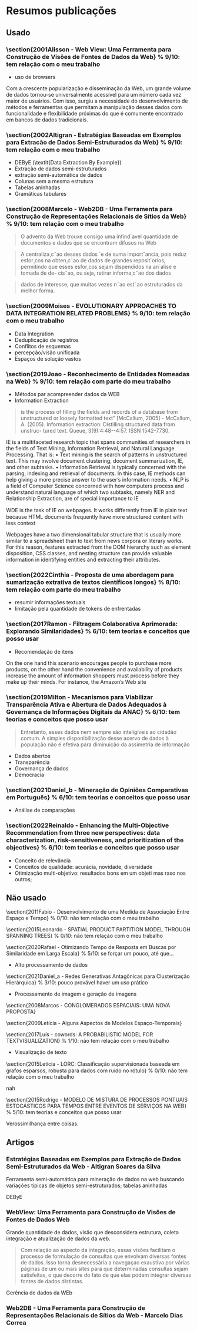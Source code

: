 # Resumos publicações

## Usado

### \section{2001Alisson - Web View: Uma Ferramenta para Construção de Visões de Fontes de Dados da Web} % 9/10: tem relação com o meu trabalho

- uso de browsers

Com a crescente popularização e disseminação da Web, um grande volume de dados tornou-se universalmente acessível para um número cada vez maior de usuários. Com isso, surgiu a necessidade do desenvolvimento de métodos e ferramentas que permitam a manipulação desses dados com funcionalidade e flexibilidade próximas do que é comumente encontrado em bancos de dados tradicionais.

### \section{2002Altigran - Estratégias Baseadas em Exemplos para Extracão de Dados Semi-Estruturados da Web} % 9/10: tem relação com o meu trabalho

- DEByE (\textit{Data Extraction By Example})
- Extração de dados semi-estruturados
- extração semi-automática de dados
- Colunas sem a mesma estrutura
- Tabelas aninhadas
- Gramáticas tabulares

### \section{2008Marcelo - Web2DB - Uma Ferramenta para Construção de Representações Relacionais de Sítios da Web} % 9/10: tem relação com o meu trabalho

> O advento da Web trouxe consigo uma infind´avel quantidade de documentos e dados que se encontram difusos na Web

> A centraliza¸c˜ao desses dados ´e de suma importˆancia, pois reduz esfor¸cos na obten¸c˜ao de dados de grandes reposit´orios, permitindo que esses esfor¸cos sejam dispendidos na an´alise e tomada de de- cis˜ao, ou seja, retirar informa¸c˜ao dos dados

> dados de interesse, que muitas vezes n˜ao est˜ao estruturados da melhor forma.

### \section{2009Moises - EVOLUTIONARY APPROACHES TO DATA INTEGRATION RELATED PROBLEMS} % 9/10: tem relação com o meu trabalho

- Data Integration
- Deduplicação de registros
- Conflitos de esquemas
- percepção/visão unificada
- Espaços de solução vastos

### \section{2019Joao - Reconhecimento de Entidades Nomeadas na Web} % 9/10: tem relação com parte do meu trabalho

- Métodos par acompreender dados da WEB
- Information Extraction

> is the process of filling the fields and records of a database from unstructured or loosely formatted text” [McCallum, 2005] - McCallum, A. (2005). Information extraction: Distilling structured data from unstruc-
tured text. Queue, 3(9):4:48--4:57. ISSN 1542-7730.

IE is a multifaceted research topic that spans communities of researchers in the fields of Text Mining, Information Retrieval, and Natural Language Processing. That is:
• Text mining is the search of patterns in unstructured text. This may involve document clustering, document summarization, IE, and other subtasks.
• Information Retrieval is typically concerned with the parsing, indexing and retrieval of documents. In this case, IE methods can help giving a more precise answer to the user’s information needs.
• NLP is a field of Computer Science concerned with how computers process and understand natural language of which two subtasks, namely NER and Relationship Extraction, are of special importance to IE

WDE is the task of IE on webpages. It works diﬀerently from IE in plain text because HTML documents frequently have more structured content with less context

Webpages have a two dimensional
tabular structure that is usually more similar to a spreadsheet than to text from news
corpora or literary works. For this reason, features extracted from the DOM hierarchy
such as element disposition, CSS classes, and nesting structure can provide valuable
information in identifying entities and extracting their attributes.

### \section{2022Cinthia - Proposta de uma abordagem para sumarização extrativa de textos científicos longos} % 8/10: tem relação com parte do meu trabalho

- resumir informações textuais
- limitação pela quantidade de tokens de enfrentadas

### \section{2017Ramon - Filtragem Colaborativa Aprimorada: Explorando Similaridades} % 6/10: tem teorias e conceitos que posso usar

- Recomendação de itens

On the one hand this scenario encourages people to purchase more products, on the other hand the convenience and availability of products increase the amount of information shoppers must process before they make up their minds. For instance, the Amazon’s Web site

### \section{2019Milton - Mecanismos para Viabilizar Transparência Ativa e Abertura de Dados Adequados à Governança de Informações Digitais da ANAC} % 6/10: tem teorias e conceitos que posso usar

> Entretanto, esses dados nem sempre são inteligíveis ao cidadão comum. A simples disponibilização desse acervo de dados à população não é efetiva para diminuição da assimetria de informação

- Dados abertos
- Transparência
- Governança de dados
- Democracia

### \section{2021Daniel_b - Mineração de Opiniões Comparativas em Português} % 6/10: tem teorias e conceitos que posso usar

- Análise de comparações

### \section{2022Reinaldo - Enhancing the Multi-Objective Recommendation from three new perspectives: data characterization, risk-sensitiveness, and prioritization of the objectives} % 6/10: tem teorias e conceitos que posso usar

- Conceito de relevância
- Conceitos de qualidade: acurácia, novidade, diversidade
- Otimização multi-objetivo: resultados bons em um objeti mas raso nos outros;

## Não usado

\section{2011Fabio - Desenvolvimento de uma Medida de Associação Entre Espaço e Tempo} % 0/10: não tem relação com o meu trabalho

\section{2015Leonardo - SPATIAL PRODUCT PARTITION MODEL THROUGH SPANNING TREES} % 0/10: não tem relação com o meu trabalho

\section{2020Rafael - Otimizando Tempo de Resposta em Buscas por Similaridade em Larga Escala} % 5/10: se forçar um pouco, até que...

- Alto processamento de dados

\section{2021Daniel_a - Redes Generativas Antagônicas para Clusterização Hierárquica} % 3/10: pouco provável haver um uso prático

- Processamento de imagem e geração de imagens

\section{2008Marcos - CONGLOMERADOS ESPACIAIS: UMA NOVA PROPOSTA}

\section{2009Letícia - Alguns Aspectos de Modelos Espaço-Temporais}

\section{2017Luís - cowords: A PROBABILISTIC MODEL FOR TEXTVISUALIZATION} % 1/10: não tem relação com o meu trabalho

- Visualização de texto

\section{2015Leticia - LORC: Classiﬁcação supervisionada baseada em grafos esparsos, robusta para dados com ruído no rótulo} % 0/10: não tem relação com o meu trabalho

nah

\section{2015Rodrigo - MODELO DE MISTURA DE PROCESSOS PONTUAIS ESTOCÁSTICOS PARA TEMPOS ENTRE EVENTOS DE SERVIÇOS NA WEB} % 5/10: tem teorias e conceitos que posso usar

Verossimilhança entre coisas.

## Artigos

### Estratégias Baseadas em Exemplos para Extração de Dados Semi-Estruturados da Web - Altigran Soares da Silva

Ferramenta semi-automática para mineração de dados na web buscando variações típicas de objetos semi-estruturados; tabelas aninhadas

DEByE

### WebView: Uma Ferramenta para Construção de Visões de Fontes de Dados Web

Grande quantidade de dados, visão que desconsidera estrutura, coleta integração e atualização de dados da web.

> Com relação ao aspecto da integração, essas visões facilitam o processo de formulação de consultas que envolvam diversas fontes de dados. Isso torna desnecessária a navegaçao exaustiva por várias páginas de um ou mais sites para que determinadas consultas sejam satisfeitas, o que decorre do fato de que elas podem integrar diversas fontes de dados distintas.

Gerência de dados da WEb

### Web2DB - Uma Ferramenta para Construção de Representações Relacionais de Sítios da Web - Marcelo Dias Correa
